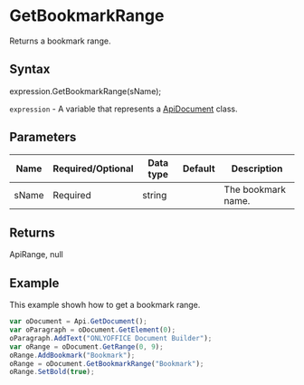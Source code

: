 # GetBookmarkRange

Returns a bookmark range.

## Syntax

expression.GetBookmarkRange(sName);

`expression` - A variable that represents a [ApiDocument](../ApiDocument.md) class.

## Parameters

| **Name** | **Required/Optional** | **Data type** | **Default** | **Description** |
| ------------- | ------------- | ------------- | ------------- | ------------- |
| sName | Required | string |  | The bookmark name. |

## Returns

ApiRange, null

## Example

This example showh how to get a bookmark range.

```javascript
var oDocument = Api.GetDocument(); 
var oParagraph = oDocument.GetElement(0); 
oParagraph.AddText("ONLYOFFICE Document Builder"); 
var oRange = oDocument.GetRange(0, 9); 
oRange.AddBookmark("Bookmark"); 
oRange = oDocument.GetBookmarkRange("Bookmark");
oRange.SetBold(true);
```
